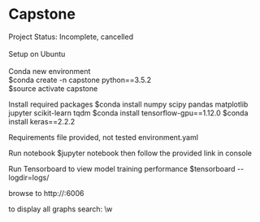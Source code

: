 # Capstone

Project Status: Incomplete, cancelled<br/>
<br/>
Setup on Ubuntu<br/>
<br/>
Conda new environment<br/>
$conda create -n capstone python==3.5.2<br/>
$source activate capstone<br/>

Install required packages
$conda install numpy scipy pandas matplotlib jupyter scikit-learn tqdm
$conda install tensorflow-gpu==1.12.0
$conda install keras==2.2.2

Requirements file provided, not tested
environment.yaml

Run notebook
$jupyter notebook
then follow the provided link in console

Run Tensorboard to view model training performance
$tensorboard --logdir=logs/

browse to
http://<your machine name>:6006

to display all graphs
search: \w 
